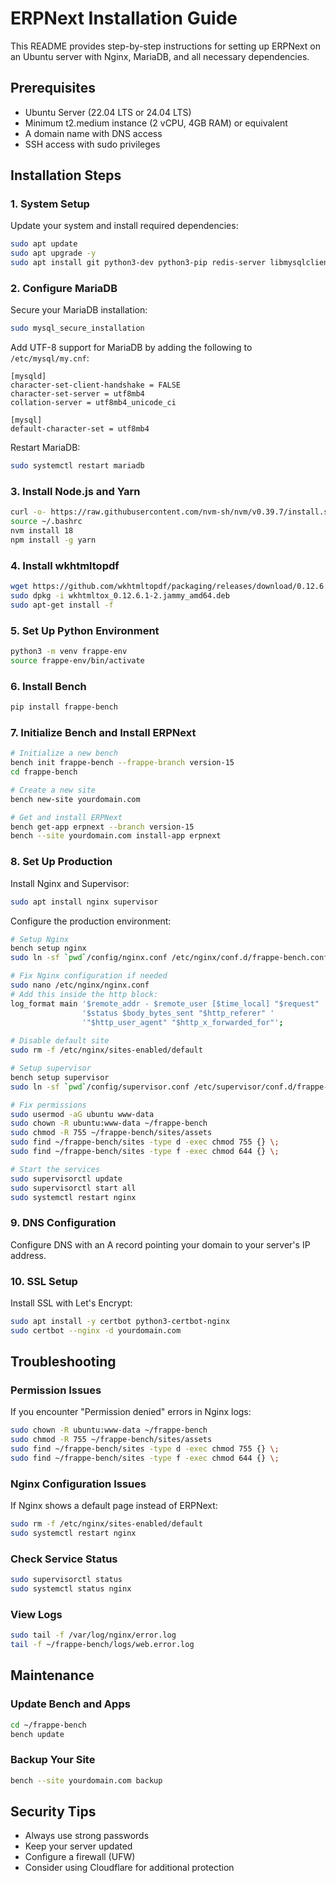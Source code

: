 
# ERPNext Installation Guide

This README provides step-by-step instructions for setting up ERPNext on an Ubuntu server with Nginx, MariaDB, and all necessary dependencies.

## Prerequisites

- Ubuntu Server (22.04 LTS or 24.04 LTS)
- Minimum t2.medium instance (2 vCPU, 4GB RAM) or equivalent
- A domain name with DNS access
- SSH access with sudo privileges

## Installation Steps

### 1. System Setup

Update your system and install required dependencies:
```bash
sudo apt update
sudo apt upgrade -y
sudo apt install git python3-dev python3-pip redis-server libmysqlclient-dev mariadb-server mariadb-client python3-setuptools python3-venv software-properties-common fontconfig libfontconfig1 libxrender1 libxext6 xvfb
```

### 2. Configure MariaDB

Secure your MariaDB installation:
```bash
sudo mysql_secure_installation
```

Add UTF-8 support for MariaDB by adding the following to `/etc/mysql/my.cnf`:
```
[mysqld]
character-set-client-handshake = FALSE
character-set-server = utf8mb4
collation-server = utf8mb4_unicode_ci

[mysql]
default-character-set = utf8mb4
```

Restart MariaDB:
```bash
sudo systemctl restart mariadb
```

### 3. Install Node.js and Yarn

```bash
curl -o- https://raw.githubusercontent.com/nvm-sh/nvm/v0.39.7/install.sh | bash
source ~/.bashrc
nvm install 18
npm install -g yarn
```

### 4. Install wkhtmltopdf

```bash
wget https://github.com/wkhtmltopdf/packaging/releases/download/0.12.6.1-2/wkhtmltox_0.12.6.1-2.jammy_amd64.deb
sudo dpkg -i wkhtmltox_0.12.6.1-2.jammy_amd64.deb
sudo apt-get install -f
```

### 5. Set Up Python Environment

```bash
python3 -m venv frappe-env
source frappe-env/bin/activate
```

### 6. Install Bench

```bash
pip install frappe-bench
```

### 7. Initialize Bench and Install ERPNext

```bash
# Initialize a new bench
bench init frappe-bench --frappe-branch version-15
cd frappe-bench

# Create a new site
bench new-site yourdomain.com

# Get and install ERPNext
bench get-app erpnext --branch version-15
bench --site yourdomain.com install-app erpnext
```

### 8. Set Up Production

Install Nginx and Supervisor:
```bash
sudo apt install nginx supervisor
```

Configure the production environment:
```bash
# Setup Nginx
bench setup nginx
sudo ln -sf `pwd`/config/nginx.conf /etc/nginx/conf.d/frappe-bench.conf

# Fix Nginx configuration if needed
sudo nano /etc/nginx/nginx.conf
# Add this inside the http block:
log_format main '$remote_addr - $remote_user [$time_local] "$request" '
                '$status $body_bytes_sent "$http_referer" '
                '"$http_user_agent" "$http_x_forwarded_for"';
                
# Disable default site
sudo rm -f /etc/nginx/sites-enabled/default

# Setup supervisor
bench setup supervisor
sudo ln -sf `pwd`/config/supervisor.conf /etc/supervisor/conf.d/frappe-bench.conf

# Fix permissions
sudo usermod -aG ubuntu www-data
sudo chown -R ubuntu:www-data ~/frappe-bench
sudo chmod -R 755 ~/frappe-bench/sites/assets
sudo find ~/frappe-bench/sites -type d -exec chmod 755 {} \;
sudo find ~/frappe-bench/sites -type f -exec chmod 644 {} \;

# Start the services
sudo supervisorctl update
sudo supervisorctl start all
sudo systemctl restart nginx
```

### 9. DNS Configuration

Configure DNS with an A record pointing your domain to your server's IP address.

### 10. SSL Setup

Install SSL with Let's Encrypt:
```bash
sudo apt install -y certbot python3-certbot-nginx
sudo certbot --nginx -d yourdomain.com
```

## Troubleshooting

### Permission Issues

If you encounter "Permission denied" errors in Nginx logs:
```bash
sudo chown -R ubuntu:www-data ~/frappe-bench
sudo chmod -R 755 ~/frappe-bench/sites/assets
sudo find ~/frappe-bench/sites -type d -exec chmod 755 {} \;
sudo find ~/frappe-bench/sites -type f -exec chmod 644 {} \;
```

### Nginx Configuration Issues

If Nginx shows a default page instead of ERPNext:
```bash
sudo rm -f /etc/nginx/sites-enabled/default
sudo systemctl restart nginx
```

### Check Service Status

```bash
sudo supervisorctl status
sudo systemctl status nginx
```

### View Logs

```bash
sudo tail -f /var/log/nginx/error.log
tail -f ~/frappe-bench/logs/web.error.log
```

## Maintenance

### Update Bench and Apps

```bash
cd ~/frappe-bench
bench update
```

### Backup Your Site

```bash
bench --site yourdomain.com backup
```

## Security Tips

- Always use strong passwords
- Keep your server updated
- Configure a firewall (UFW)
- Consider using Cloudflare for additional protection
